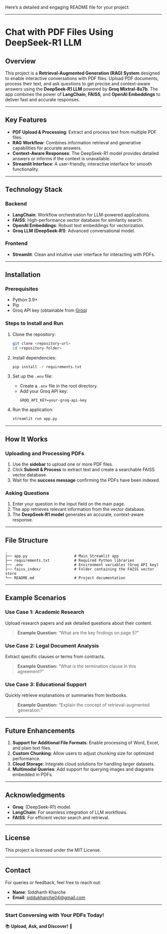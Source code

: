 Here’s a detailed and engaging README file for your project:

---

# **Chat with PDF Files Using DeepSeek-R1 LLM**

## **Overview**
This project is a **Retrieval-Augmented Generation (RAG) System** designed to enable interactive conversations with PDF files. Upload PDF documents, process their text, and ask questions to get precise and context-aware answers using the **DeepSeek-R1 LLM** powered by **Groq Mixtral-8x7b**. The app combines the power of **LangChain**, **FAISS**, and **OpenAI Embeddings** to deliver fast and accurate responses.

---

## **Key Features**
- **PDF Upload & Processing**: Extract and process text from multiple PDF files.
- **RAG Workflow**: Combines information retrieval and generative capabilities for accurate answers.
- **Context-Aware Responses**: The DeepSeek-R1 model provides detailed answers or informs if the context is unavailable.
- **Streamlit Interface**: A user-friendly, interactive interface for smooth functionality.

---

## **Technology Stack**

### **Backend**
- **LangChain**: Workflow orchestration for LLM-powered applications.
- **FAISS**: High-performance vector database for similarity search.
- **OpenAI Embeddings**: Robust text embeddings for vectorization.
- **Groq LLM (DeepSeek-R1)**: Advanced conversational model.

### **Frontend**
- **Streamlit**: Clean and intuitive user interface for interacting with PDFs.

---

## **Installation**

### **Prerequisites**
- Python 3.9+
- Pip
- Groq API key (obtainable from [Groq](https://www.groq.com/))

### **Steps to Install and Run**
1. Clone the repository:
   ```bash
   git clone <repository-url>
   cd <repository-folder>
   ```

2. Install dependencies:
   ```bash
   pip install -r requirements.txt
   ```

3. Set up the `.env` file:
   - Create a `.env` file in the root directory.
   - Add your Groq API key:
     ```env
     GROQ_API_KEY=your-groq-api-key
     ```

4. Run the application:
   ```bash
   streamlit run app.py
   ```

---

## **How It Works**

### **Uploading and Processing PDFs**
1. Use the **sidebar** to upload one or more PDF files.
2. Click **Submit & Process** to extract text and create a searchable FAISS vector database.
3. Wait for the **success message** confirming the PDFs have been indexed.

### **Asking Questions**
1. Enter your question in the input field on the main page.
2. The app retrieves relevant information from the vector database.
3. The **DeepSeek-R1 model** generates an accurate, context-aware response.

---

## **File Structure**
```
.
├── app.py                     # Main Streamlit app
├── requirements.txt           # Required Python libraries
├── .env                       # Environment variables (Groq API key)
├── faiss_index/               # Folder containing the FAISS vector store
└── README.md                  # Project documentation
```

---

## **Example Scenarios**

### **Use Case 1: Academic Research**
Upload research papers and ask detailed questions about their content.

> **Example Question:** “What are the key findings on page 5?”

### **Use Case 2: Legal Document Analysis**
Extract specific clauses or terms from contracts.

> **Example Question:** “What is the termination clause in this agreement?”

### **Use Case 3: Educational Support**
Quickly retrieve explanations or summaries from textbooks.

> **Example Question:** “Explain the concept of retrieval-augmented generation.”

---

## **Future Enhancements**
1. **Support for Additional File Formats**: Enable processing of Word, Excel, and plain text files.
2. **Custom Chunking**: Allow users to adjust chunking size for optimized performance.
3. **Cloud Storage**: Integrate cloud solutions for handling larger datasets.
4. **Multimodal Queries**: Add support for querying images and diagrams embedded in PDFs.

---

## **Acknowledgments**
- **Groq**:  (DeepSeek-R1) model.
- **LangChain**: For seamless integration of LLM workflows.
- **FAISS**: For efficient vector search and retrieval.

---

## **License**
This project is licensed under the MIT License.

---

## **Contact**
For queries or feedback, feel free to reach out:
- **Name**: Siddharth Kharche
- **Email**: [siddukharche04@gmail.com](stanleyuzum@gmail.com)

---

### **Start Conversing with Your PDFs Today!**  
:books: **Upload, Ask, and Discover!** :speech_balloon:
